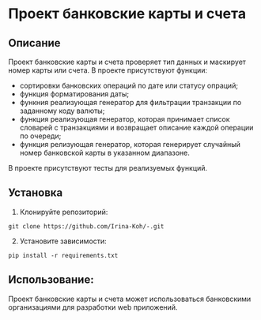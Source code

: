 # Проект банковские карты и счета 

## Описание 
Проект банковские карты и счета проверяет тип данных и маскирует номер карты или счета. 
В проекте присутствуют функции:
- сортировки банковских операций по дате или статусу опраций;
- функция форматирования даты;
- функния реализующая генератор для фильтрации транзакции по заданному коду валюты; 
- функция реализующая генератор, которая принимает список словарей с 
транзакциями и возвращает описание каждой операции по очереди;
- функция релизующая генератор, которая генерирует случайный номер банковской карты в указанном диапазоне.

В проекте присутствуют тесты для реализуемых функций.

## Установка
1. Клонируйте репозиторий:
```
git clone https://github.com/Irina-Koh/-.git
```
2. Установите зависимости:
```
pip install -r requirements.txt
```
## Использование:

Проект банковские карты и счета может использоваться банковскими организациями для разработки web приложений.


